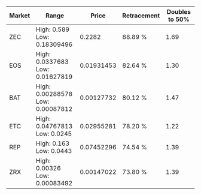 | Market | Range | Price| Retracement | Doubles to 50% |
| --- | --- | --- | --- | --- |
| ZEC | High: 0.589<br />Low: 0.18309496 | 0.2282 | 88.89 % | 1.69 |
| EOS | High: 0.0337683<br />Low: 0.01627819 | 0.01931453 | 82.64 % | 1.30 |
| BAT | High: 0.00288578<br />Low: 0.00087812 | 0.00127732 | 80.12 % | 1.47 |
| ETC | High: 0.04767813<br />Low: 0.0245 | 0.02955281 | 78.20 % | 1.22 |
| REP | High: 0.163<br />Low: 0.0443 | 0.07452296 | 74.54 % | 1.39 |
| ZRX | High: 0.00326<br />Low: 0.00083492 | 0.00147022 | 73.80 % | 1.39 |

